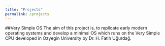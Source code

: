 ```yaml
---
title: "Projects"
permalink: /projects
---
```


##Very Simple OS
The aim of this project is, to replicate early modern operating systems and develop a minimal OS which runs on the Very Simple CPU developed in Ozyegin University by Dr. H. Fatih Uğurdağ.
